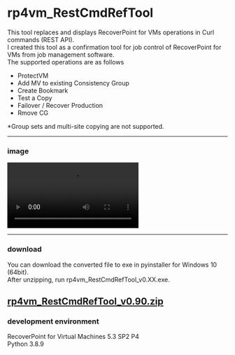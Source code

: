# rp4vm_RestCmdRefTool

This tool replaces and displays RecoverPoint for VMs operations in Curl commands (REST API).  
I created this tool as a confirmation tool for job control of RecoverPoint for VMs from job management software.  
The supported operations are as follows
 - ProtectVM
 - Add MV to existing Consistency Group
 - Create Bookmark
 - Test a Copy
 - Failover / Recover Production
 - Rmove CG

*Group sets and multi-site copying are not supported.

---
### image
![image](https://user-images.githubusercontent.com/67679613/190887247-7c0b3eb6-abce-47fe-96a2-f424bd8dc97f.mp4)

---
### download
You can download the converted file to exe in pyinstaller for Windows 10 (64bit).  
After unzipping, run rp4vm_RestCmdRefTool_v0.XX.exe.  


[rp4vm_RestCmdRefTool_v0.90.zip](https://github.com/ss95089/rp4vm_RestCmdRefTool/raw/main/dist/rp4vm_RestCmdRefTool_v0.90.zip)  
---
### development environment
RecoverPoint for Virtual Machines 5.3 SP2 P4  
Python 3.8.9  

